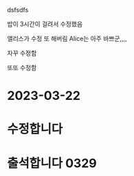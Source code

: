 dsfsdfs

밥이 3시간이 걸려서 수정했음

앨리스가 수정 또 해버림
Alice는 아주 바쁘군,,,,

자꾸 수정함

또또 수정함

# 2023-03-22
# 수정합니다
# 출석합니다 0329